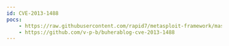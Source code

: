 ```yaml
---
id: CVE-2013-1488
pocs:
    - https://raw.githubusercontent.com/rapid7/metasploit-framework/master/modules/exploits/multi/browser/java_jre17_driver_manager.rb
    - https://github.com/v-p-b/buherablog-cve-2013-1488
---
```

